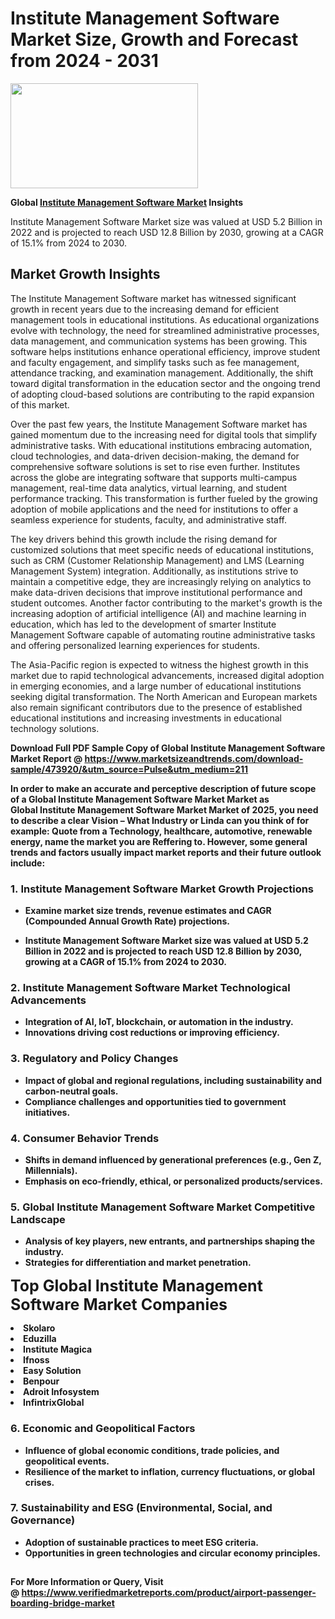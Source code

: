 <H1>Institute Management Software Market Size, Growth and Forecast from 2024 - 2031</H1><img class="aligncenter size-medium wp-image-584254" src="https://thirdeyenews.in/wp-content/uploads/2024/09/Global-Market-Research-300x168.jpeg" alt="" width="300" height="168" /><p><strong>Global&nbsp;<a href="https://www.marketsizeandtrends.com/download-sample/473920/&amp;utm_source=Pulse&amp;utm_medium=211">Institute Management Software Market</a> Insights</strong></p><p>Institute Management Software Market size was valued at USD 5.2 Billion in 2022 and is projected to reach USD 12.8 Billion by 2030, growing at a CAGR of 15.1% from 2024 to 2030.</p><p><h2>Market Growth Insights</h2> <p>The Institute Management Software market has witnessed significant growth in recent years due to the increasing demand for efficient management tools in educational institutions. As educational organizations evolve with technology, the need for streamlined administrative processes, data management, and communication systems has been growing. This software helps institutions enhance operational efficiency, improve student and faculty engagement, and simplify tasks such as fee management, attendance tracking, and examination management. Additionally, the shift toward digital transformation in the education sector and the ongoing trend of adopting cloud-based solutions are contributing to the rapid expansion of this market.</p> <p><strong></strong></p> <p>Over the past few years, the Institute Management Software market has gained momentum due to the increasing need for digital tools that simplify administrative tasks. With educational institutions embracing automation, cloud technologies, and data-driven decision-making, the demand for comprehensive software solutions is set to rise even further. Institutes across the globe are integrating software that supports multi-campus management, real-time data analytics, virtual learning, and student performance tracking. This transformation is further fueled by the growing adoption of mobile applications and the need for institutions to offer a seamless experience for students, faculty, and administrative staff.</p> <p>The key drivers behind this growth include the rising demand for customized solutions that meet specific needs of educational institutions, such as CRM (Customer Relationship Management) and LMS (Learning Management System) integration. Additionally, as institutions strive to maintain a competitive edge, they are increasingly relying on analytics to make data-driven decisions that improve institutional performance and student outcomes. Another factor contributing to the market's growth is the increasing adoption of artificial intelligence (AI) and machine learning in education, which has led to the development of smarter Institute Management Software capable of automating routine administrative tasks and offering personalized learning experiences for students.</p> <p>The Asia-Pacific region is expected to witness the highest growth in this market due to rapid technological advancements, increased digital adoption in emerging economies, and a large number of educational institutions seeking digital transformation. The North American and European markets also remain significant contributors due to the presence of established educational institutions and increasing investments in educational technology solutions.</p> <p><strong></p><p><span class=""><strong>Download Full PDF Sample Copy of Global Institute Management Software Market Report</strong> @ <a href="https://www.marketsizeandtrends.com/download-sample/473920/&amp;utm_source=Pulse&amp;utm_medium=211" target="_blank">https://www.marketsizeandtrends.com/download-sample/473920/&amp;utm_source=Pulse&amp;utm_medium=211</a></span></p><p>In order to make an accurate and perceptive description of future scope of a Global&nbsp;Institute Management Software Market Market as Global&nbsp;Institute Management Software Market Market of 2025, you need to describe a clear Vision &ndash; What Industry or Linda can you think of for example: Quote from a Technology, healthcare, automotive, renewable energy, name the market you are Reffering to. However, some general trends and factors usually impact market reports and their future outlook include:</p><h3>1.&nbsp;<strong>Institute Management Software Market Growth Projections</strong></h3><ul><li>Examine market size trends, revenue estimates and CAGR (Compounded Annual Growth Rate) projections.</li><li><p>Institute Management Software Market size was valued at USD 5.2 Billion in 2022 and is projected to reach USD 12.8 Billion by 2030, growing at a CAGR of 15.1% from 2024 to 2030.</p></li></ul><h3>2.&nbsp;<strong>Institute Management Software Market Technological Advancements</strong></h3><ul><li>Integration of AI, IoT, blockchain, or automation in the industry.</li><li>Innovations driving cost reductions or improving efficiency.</li></ul><h3>3.&nbsp;<strong>Regulatory and Policy Changes</strong></h3><ul><li>Impact of global and regional regulations, including sustainability and carbon-neutral goals.</li><li>Compliance challenges and opportunities tied to government initiatives.</li></ul><h3>4.&nbsp;<strong>Consumer Behavior Trends</strong></h3><ul><li>Shifts in demand influenced by generational preferences (e.g., Gen Z, Millennials).</li><li>Emphasis on eco-friendly, ethical, or personalized products/services.</li></ul><h3>5.&nbsp;<strong>Global Institute Management Software Market Competitive Landscape</strong></h3><ul><li>Analysis of key players, new entrants, and partnerships shaping the industry.</li><li>Strategies for differentiation and market penetration.</li></ul><p data-pm-slice="1 1 []"><span style="color: inherit; font-family: inherit; font-size: 25px;">Top Global Institute Management Software Market Companies</span></p><div class="" data-test-id=""><p><li>Skolaro</li><li> Eduzilla</li><li> Institute Magica</li><li> Ifnoss</li><li> Easy Solution</li><li> Benpour</li><li> Adroit Infosystem</li><li> InfintrixGlobal</li></p></div><h3>6.&nbsp;<strong>Economic and Geopolitical Factors</strong></h3><ul><li>Influence of global economic conditions, trade policies, and geopolitical events.</li><li>Resilience of the market to inflation, currency fluctuations, or global crises.</li></ul><h3>7.&nbsp;<strong>Sustainability and ESG (Environmental, Social, and Governance)</strong></h3><ul><li>Adoption of sustainable practices to meet ESG criteria.</li><li>Opportunities in green technologies and circular economy principles.</li></ul><h2><strong style="font-size: 14px;">For More Information or Query, Visit @&nbsp;</strong><a style="background-color: #ffffff; font-size: 14px;" href="https://www.marketsizeandtrends.com/report/institute-management-software-market/" target="_blank">https://www.verifiedmarketreports.com/product/airport-passenger-boarding-bridge-market</a></h2>
